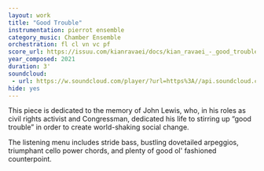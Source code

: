 ```yaml
---
layout: work
title: "Good Trouble"
instrumentation: pierrot ensemble
category_music: Chamber Ensemble
orchestration: fl cl vn vc pf
score_url: https://issuu.com/kianravaei/docs/kian_ravaei_-_good_trouble_-_score
year_composed: 2021
duration: 3'
soundcloud: 
 - url: https://w.soundcloud.com/player/?url=https%3A//api.soundcloud.com/tracks/1224218431%3Fsecret_token%3Ds-3ywdqznUyvi&color=%23ff5500&auto_play=false&hide_related=false&show_comments=true&show_user=true&show_reposts=false&show_teaser=true
hide: yes
---
```

This piece is dedicated to the memory of John Lewis, who, in his roles as civil rights activist and Congressman, dedicated his life to stirring up “good trouble” in order to create world-shaking social change.

The listening menu includes stride bass, bustling dovetailed arpeggios, triumphant cello power chords, and plenty of good ol' fashioned counterpoint.

<!-- We recorded the musicians in separate isolation booths to achieve a crisp, in-your-face sound. -->